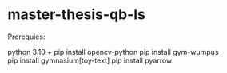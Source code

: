 # master-thesis-qb-ls

Prerequies:

python 3.10 +
pip install opencv-python
pip install gym-wumpus   
pip install gymnasium[toy-text]
pip install pyarrow
